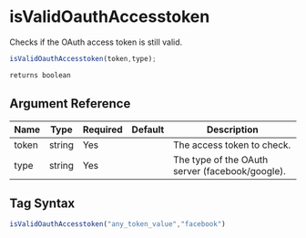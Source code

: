 # isValidOauthAccesstoken

Checks if the OAuth access token is still valid.

```javascript
isValidOauthAccesstoken(token,type);
```

```javascript
returns boolean
```

## Argument Reference

| Name | Type | Required | Default | Description |
| --- | --- | --- | --- | --- |
| token | string | Yes |  | The access token to check. |
| type | string | Yes |  | The type of the OAuth server (facebook/google). |

## Tag Syntax

```javascript
isValidOauthAccesstoken("any_token_value","facebook")
```
